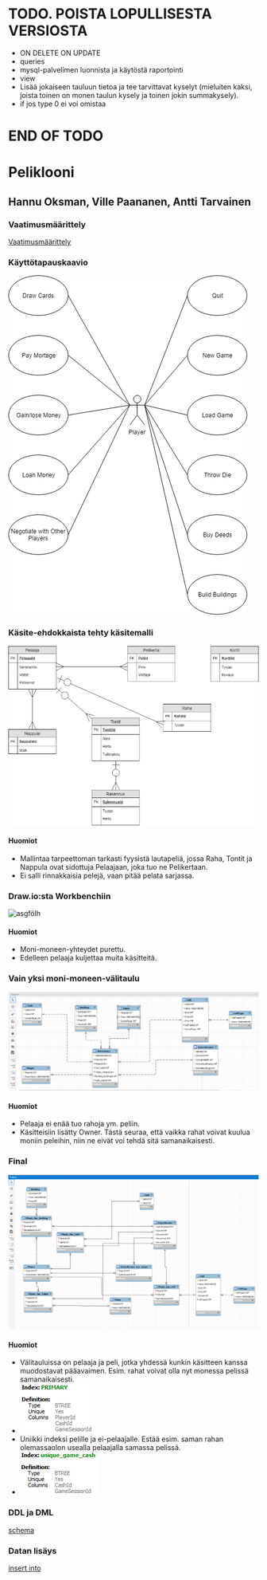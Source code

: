 
# TODO. POISTA LOPULLISESTA VERSIOSTA
* ON DELETE ON UPDATE
* queries
* mysql-palvelimen luonnista ja käytöstä raportointi
* view
* Lisää jokaiseen tauluun tietoa ja tee tarvittavat kyselyt (mieluiten kaksi, joista toinen on monen taulun kysely ja toinen jokin summakysely).
* if jos type 0 ei voi omistaa
# END OF TODO

# Peliklooni

## Hannu Oksman, Ville Paananen, Antti Tarvainen

### Vaatimusmäärittely

[Vaatimusmäärittely](/Vaatimusmäärittely)

### Käyttötapauskaavio

![use case](../Images/ttos0300_use_case.png)

### Käsite-ehdokkaista tehty käsitemalli

![uml](../Images/monopoliuml.png)

#### Huomiot
* Mallintaa tarpeettoman tarkasti fyysistä lautapeliä, jossa Raha, Tontit ja Nappula ovat sidottuja Pelaajaan, joka tuo ne Pelikertaan.
* Ei salli rinnakkaisia pelejä, vaan pitää pelata sarjassa.

### Draw.io:sta Workbenchiin

![asgfölh](../Images/monopoliasgfölh.PNG)

#### Huomiot
* Moni-moneen-yhteydet purettu.
* Edelleen pelaaja kuljettaa muita käsitteitä.

### Vain yksi moni-moneen-välitaulu

![asgfölh](../Images/monopoliumlmysql.PNG)

#### Huomiot
* Pelaaja ei enää tuo rahoja ym. peliin.
* Käsitteisiin lisätty Owner. Tästä seuraa, että vaikka rahat voivat kuulua moniin peleihin, niin ne eivät voi tehdä sitä samanaikaisesti.

### Final

![ER-kaavio](../Images/monopolifinal.PNG)

#### Huomiot
* Välitauluissa on pelaaja ja peli, jotka yhdessä kunkin käsitteen kanssa muodostavat pääavaimen. Esim. rahat voivat olla nyt monessa pelissä samanaikaisesti.
* ![PK](../Images/phc_pk.PNG)
* Uniikki indeksi pelille ja ei-pelaajalle. Estää esim. saman rahan olemassaolon usealla pelaajalla samassa pelissä.
* ![UQ](../Images/phc_i.PNG)

### DDL ja DML

[schema](../SQLmaterials/schema.sql)

### Datan lisäys

[insert into](../SQLmaterials/insert_into.sql)
